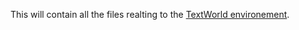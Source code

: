 This will contain all the files realting to the [TextWorld environement](https://github.com/AdamClarkStandke/ReinforcementLearning/blob/main/TextWorld_RL.ipynb). 
